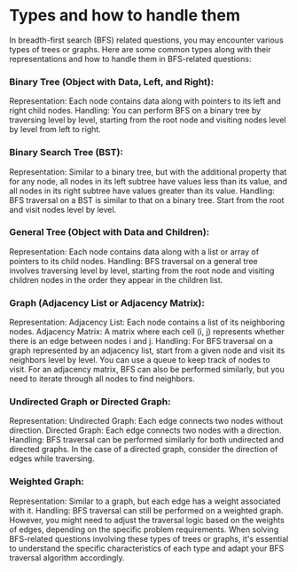 # Types and how to handle them
In breadth-first search (BFS) related questions, you may encounter various types of trees or graphs. Here are some common types along with their representations and how to handle them in BFS-related questions:

### Binary Tree (Object with Data, Left, and Right):

Representation: Each node contains data along with pointers to its left and right child nodes.
Handling: You can perform BFS on a binary tree by traversing level by level, starting from the root node and visiting nodes level by level from left to right.
### Binary Search Tree (BST):

Representation: Similar to a binary tree, but with the additional property that for any node, all nodes in its left subtree have values less than its value, and all nodes in its right subtree have values greater than its value.
Handling: BFS traversal on a BST is similar to that on a binary tree. Start from the root and visit nodes level by level.
### General Tree (Object with Data and Children):

Representation: Each node contains data along with a list or array of pointers to its child nodes.
Handling: BFS traversal on a general tree involves traversing level by level, starting from the root node and visiting children nodes in the order they appear in the children list.
### Graph (Adjacency List or Adjacency Matrix):

Representation:
Adjacency List: Each node contains a list of its neighboring nodes.
Adjacency Matrix: A matrix where each cell (i, j) represents whether there is an edge between nodes i and j.
Handling: For BFS traversal on a graph represented by an adjacency list, start from a given node and visit its neighbors level by level. You can use a queue to keep track of nodes to visit. For an adjacency matrix, BFS can also be performed similarly, but you need to iterate through all nodes to find neighbors.
### Undirected Graph or Directed Graph:

Representation:
Undirected Graph: Each edge connects two nodes without direction.
Directed Graph: Each edge connects two nodes with a direction.
Handling: BFS traversal can be performed similarly for both undirected and directed graphs. In the case of a directed graph, consider the direction of edges while traversing.
### Weighted Graph:

Representation: Similar to a graph, but each edge has a weight associated with it.
Handling: BFS traversal can still be performed on a weighted graph. However, you might need to adjust the traversal logic based on the weights of edges, depending on the specific problem requirements.
When solving BFS-related questions involving these types of trees or graphs, it's essential to understand the specific characteristics of each type and adapt your BFS traversal algorithm accordingly.
